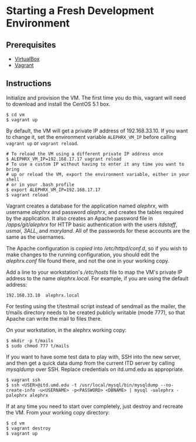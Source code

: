 Starting a Fresh Development Environment
========================================

Prerequisites
-------------

- [VirtualBox](https://www.virtualbox.org/wiki/Downloads)
- [Vagrant](http://www.vagrantup.com/downloads.html)

Instructions
------------

Initialize and provision the VM. The first time you do this, vagrant will need
to download and install the CentOS 5.1 box.

    $ cd vm
    $ vagrant up

By default, the VM will get a private IP address of 192.168.33.10. If you want
to change it, set the environment variable `ALEPHRX_VM_IP` before calling
`vagrant up` or `vagrant reload`.

    # To reload the VM using a different private IP address once
    $ ALEPHRX_VM_IP=192.168.17.17 vagrant reload
    # To use a custom IP without having to enter it any time you want to bring
    # up or reload the VM, export the environment variable, either in your shell
    # or in your .bash_profile
    $ export ALEPHRX_VM_IP=192.168.17.17
    $ vagrant reload

Vagrant creates a database for the application named *alephrx*, with username
*alephrx* and password *alephrx*, and creates the tables required by the
application. It also creates an Apache password file in */apps/git/alephrx* for
HTTP basic authentication with the users *itdstaff*, *usmai*, *3ALL*, and
*maryland*. All of the passwords for these accounts are the same as the
usernames.

The Apache configuration is *copied* into */etc/httpd/conf.d*, so if you wish to
make changes to the running configuration, you should edit the *alephrx.conf*
file found there, and not the one in your working copy.

Add a line to your workstation's */etc/hosts* file to map the VM's private IP
address to the name *alephrx.local*. For example, if you are using the default
address:

    192.168.33.10  alephrx.local

For testing using the t/testmail script instead of sendmail as the mailer, the
t/mails directory needs to be created publicly writable (mode 777), so that
Apache can write the mail to files there.

On your workstation, in the alephrx working copy:

    $ mkdir -p t/mails
    $ sudo chmod 777 t/mails

If you want to have some test data to play with, SSH into the new server, and
then get a quick data dump from the current ITD server by calling *mysqldump*
over SSH. Replace credentials on itd.umd.edu as appropriate.

    $ vagrant ssh
    $ ssh <USER>@itd.umd.edu -t /usr/local/mysql/bin/mysqldump --no-create-info -u<USERNAME> -p<PASSWORD> <DBNAME> | mysql -ualephrx -palephrx alephrx

If at any time you need to start over completely, just destroy and recreate the
VM. From your working copy directory:

    $ cd vm
    $ vagrant destroy
    $ vagrant up
